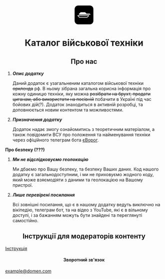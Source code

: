<p align="center">
  <img alt="mec" src="./src/images/icon.png" width="60" />
</p>
<h1 align="center">
  Каталог військової техніки
</h1>

<h2 align="center">
   Про нас
</h2>

1. **_Опис додатку_**

   Даний додаток є узагальненим каталогом військової техніки ~~оркленда~~ рф. В ньому зібрана загальна корисна інформація про кожну одиницю техніки, яку можна ~~розібрати на брухт, продати циганам, або використати на посівній~~ побачити в Україні під час бойових дій(?).
   Додаток знаходиться в активній розробці, та доповнюється новим контентом та можливостями.

2. **_Призначення додатку_**

   Додаток надає змогу ознайомитись з теоретичним матеріалом, а також повідомити ВСУ про положення та найменування техніки через офіційного телеграм бота <a href="https://t.me/evorog_bot">єВорог</a>.

**Про безпеку (???)**

1.  **_Ми не відслідковуємо геолокацію_**

    Ми дбаємо про Вашу безпеку, та безпеку Ваших даних. Код нашого додатку є загальнодоступним, і ми не приховуємо жодного коду, який може взяємодіяти з даними та геолокацією на Вашому пристрої.

2.  **_Лише перевірені посилання_**

    Всі зовнішні посилання, що є в нашому додатку ведуть виключно на вікіпедію, телеграм бот, та на відео з YouTube, які є в вільному доступі, і за бажанням можуть бути знайдені та переглянуті самостійно.

<h2 align="center"> 
  Інструкції для модераторів контенту
</h2>

<a href="./ContentModeration.md">Інструкція</a>

<h4 align="center"> 
  Зворотний зв'язок
</h4>

example@domen.com
